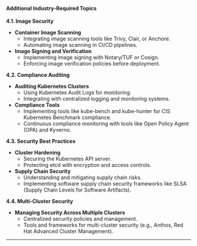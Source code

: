 #### **Additional Industry-Required Topics**

**4.1. Image Security**

- **Container Image Scanning**
  - Integrating image scanning tools like Trivy, Clair, or Anchore.
  - Automating image scanning in CI/CD pipelines.
- **Image Signing and Verification**
  - Implementing image signing with Notary/TUF or Cosign.
  - Enforcing image verification policies before deployment.

**4.2. Compliance Auditing**

- **Auditing Kubernetes Clusters**
  - Using Kubernetes Audit Logs for monitoring.
  - Integrating with centralized logging and monitoring systems.
- **Compliance Tools**
  - Implementing tools like kube-bench and kube-hunter for CIS Kubernetes Benchmark compliance.
  - Continuous compliance monitoring with tools like Open Policy Agent (OPA) and Kyverno.

**4.3. Security Best Practices**

- **Cluster Hardening**
  - Securing the Kubernetes API server.
  - Protecting etcd with encryption and access controls.
- **Supply Chain Security**
  - Understanding and mitigating supply chain risks.
  - Implementing software supply chain security frameworks like SLSA (Supply Chain Levels for Software Artifacts).

**4.4. Multi-Cluster Security**

- **Managing Security Across Multiple Clusters**
  - Centralized security policies and management.
  - Tools and frameworks for multi-cluster security (e.g., Anthos, Red Hat Advanced Cluster Management).

---
